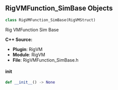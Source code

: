 ## RigVMFunction_SimBase Objects

```python
class RigVMFunction_SimBase(RigVMStruct)
```

Rig VMFunction Sim Base

**C++ Source:**

- **Plugin**: RigVM
- **Module**: RigVM
- **File**: RigVMFunction_SimBase.h

<a id="unreal.RigVMFunction_SimBase.__init__"></a>

#### __init__

```python
def __init__() -> None
```

<a id="unreal.RigUnit_SimBase"></a>
